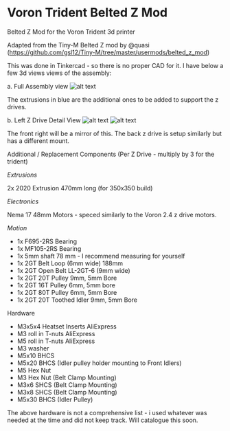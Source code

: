 # Voron Trident Belted Z Mod
Belted Z Mod for the Voron Trident 3d printer

Adapted from the Tiny-M Belted Z mod by @quasi (https://github.com/gsl12/Tiny-M/tree/master/usermods/belted_z_mod)

This was done in Tinkercad - so there is no proper CAD for it. I have below a few 3d views views of the assembly:

a. Full Assembly view
![alt text](https://github.com/ankurv2k6/voron_trident_belted_z/blob/main/images/full_assembly.png)

The extrusions in blue are the additional ones to be added to support the z drives.


b. Left Z Drive Detail View
![alt text](https://github.com/ankurv2k6/voron_trident_belted_z/blob/main/images/z_drive_view_1.png)
![alt text](https://github.com/ankurv2k6/voron_trident_belted_z/blob/main/images/z_drive_view_2.png)

The front right will be a mirror of this. The back z drive is setup similarly but has a different mount.


Additional / Replacement Components (Per Z Drive - multiply by 3 for the trident)

*Extrusions*

2x 2020 Extrusion 470mm long (for 350x350 build)

*Electronics*

Nema 17 48mm Motors - speced similarly to the Voron 2.4 z drive motors.

*Motion* 

* 1x F695-2RS Bearing
* 1x MF105-2RS Bearing
* 1x 5mm shaft 78 mm - I recommend measuring for yourself
* 1x 2GT Belt Loop (6mm wide) 188mm
* 1x 2GT Open Belt LL-2GT-6 (9mm wide)
* 1x 2GT 20T Pulley 9mm, 5mm Bore
* 1x 2GT 16T Pulley 6mm, 5mm bore
* 1x 2GT 80T Pulley 6mm, 5mm Bore
* 1x 2GT 20T Toothed Idler 9mm, 5mm Bore 

Hardware
* M3x5x4 Heatset Inserts AliExpress
* M3 roll in T-nuts AliExpress
* M5 roll in T-nuts AliExpress
* M3 washer
* M5x10 BHCS
* M5x20 BHCS (Idler pulley holder mounting to Front Idlers)
* M5 Hex Nut 
* M3 Hex Nut (Belt Clamp Mounting)
* M3x6 SHCS (Belt Clamp Mounting)
* M3x8 SHCS (Belt Clamp Mounting)
* M5x30 BHCS (Idler Pulley)

The above hardware is not a comprehensive list - i used whatever was needed at the time and did not keep track. Will catalogue this soon.
